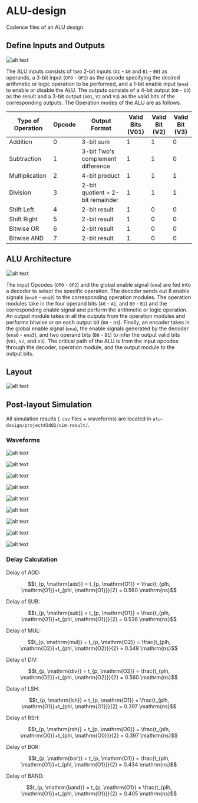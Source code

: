# ALU-design

Cadence files of an ALU design.

## Define Inputs and Outputs

![alt text](https://github.com/minth1468/alu-design/blob/master/project%232d02/readme/alu-symbol.png?raw=true)

The ALU inputs consists of two 2-bit inputs (`A1` - `A0` and `B1` - `B0`) as operands, a 3-bit input (`OP0` - `OP2`) as the opcode specifying the desired arithmetic or logic operation to be performed, and a 1-bit enable input (`ena`) to enable or disable the ALU. The outputs consists of a 4-bit output (`O0` - `O3`) as the result and a 3-bit output (`V01`, `V2` and `V3`) as the valid bits of the corresponding outputs. The Operation modes of the ALU are as follows.

|Type of Operation | Opcode | Output Format | Valid Bits (V01) | Valid Bit (V2)| Valid Bit (V3)|
|---|---|---|---|---|---|
|Addition | 0 | 3-bit sum | 1 | 1 | 0|
|Subtraction | 1 | 3-bit Two's complement difference | 1 | 1 | 0|
|Multiplication | 2 | 4-bit product | 1 | 1 | 1|
|Division | 3 | 2-bit quotient + 2-bit remainder | 1 | 1 | 1|
|Shift Left | 4 | 2-bit result | 1 | 0 | 0|
|Shift Right | 5 | 2-bit result | 1 | 0 | 0|
|Bitwise OR | 6 | 2-bit result | 1 | 0 | 0|
|Bitwise AND | 7 | 2-bit result | 1 | 0 | 0|

## ALU Architecture

![alt text](https://github.com/minth1468/alu-design/blob/master/project%232d02/readme/alu-sch.png?raw=true)

The input Opcodes (`OP0` - `OP2`) and the global enable signal (`ena`) are fed into a decoder to select the specific operation. The decoder sends out 8 enable signals (`ena0` - `ena8`) to the corresponding operation modules. The operation modules take in the four operand bits (`A0` - `A1`, and `B0` - `B1`) and the corresponding enable signal and perform the arithmetic or logic operation. An output module takes in all the outputs from the operation modules and performs bitwise or on each output bit (`O0` - `O3`). Finally, an encoder takes in the global enable signal (`ena`), the enable signals generated by the decoder (`ena0` - `ena3`), and two operand bits (`B0` - `B1`) to infer the output valid bits (`V01`, `V2`, and `V3`). The critical path of the ALU is from the input opcodes through the decoder, operation module, and the output module to the output bits.

## Layout

![alt text](https://github.com/minth1468/alu-design/blob/master/project%232d02/readme/alu-layout.png?raw=true)

## Post-layout Simulation

All simulation results (`.csv` files + waveforms) are located in `alu-design/project#2d02/sim-result/`.

### Waveforms

![alt text](https://github.com/minth1468/alu-design/blob/master/project%232d02/readme/waves/ctrl.png?raw=true)

![alt text](https://github.com/minth1468/alu-design/blob/master/project%232d02/readme/waves/add.png?raw=true)

![alt text](https://github.com/minth1468/alu-design/blob/master/project%232d02/readme/waves/sub.png?raw=true)

![alt text](https://github.com/minth1468/alu-design/blob/master/project%232d02/readme/waves/mul.png?raw=true)

![alt text](https://github.com/minth1468/alu-design/blob/master/project%232d02/readme/waves/div.png?raw=true)

![alt text](https://github.com/minth1468/alu-design/blob/master/project%232d02/readme/waves/lsh.png?raw=true)

![alt text](https://github.com/minth1468/alu-design/blob/master/project%232d02/readme/waves/rsh.png?raw=true)

![alt text](https://github.com/minth1468/alu-design/blob/master/project%232d02/readme/waves/bor.png?raw=true)

![alt text](https://github.com/minth1468/alu-design/blob/master/project%232d02/readme/waves/band.png?raw=true)

### Delay Calculation

Delay of ADD:

$$t_{p, \mathrm{add}} = t_{p, \mathrm{O1}} = \frac{t_{plh, \mathrm{O1}}+t_{phl, \mathrm{O1}}}{2} = 0.560 \mathrm{ns}$$

Delay of SUB:

$$t_{p, \mathrm{sub}} = t_{p, \mathrm{O1}} = \frac{t_{plh, \mathrm{O1}}+t_{phl, \mathrm{O1}}}{2} = 0.536 \mathrm{ns}$$

Delay of MUL:

$$t_{p, \mathrm{mul}} = t_{p, \mathrm{O2}} = \frac{t_{plh, \mathrm{O2}}+t_{phl, \mathrm{O2}}}{2} = 0.548 \mathrm{ns}$$

Delay of DIV:

$$t_{p, \mathrm{div}}  = t_{p, \mathrm{O2}} = \frac{t_{plh, \mathrm{O2}}+t_{phl, \mathrm{O2}}}{2} = 0.560 \mathrm{ns}$$

Delay of LSH:

$$t_{p, \mathrm{lsh}}  = t_{p, \mathrm{O1}} = \frac{t_{plh, \mathrm{O1}}+t_{phl, \mathrm{O1}}}{2} = 0.397 \mathrm{ns}$$

Delay of RSH:

$$t_{p, \mathrm{rsh}}  = t_{p, \mathrm{O0}} = \frac{t_{plh, \mathrm{O0}}+t_{phl, \mathrm{O0}}}{2} = 0.397 \mathrm{ns}$$

Delay of BOR:

$$t_{p, \mathrm{bor}}  = t_{p, \mathrm{O1}} = \frac{t_{plh, \mathrm{O1}}+t_{phl, \mathrm{O1}}}{2} = 0.434 \mathrm{ns}$$

Delay of BAND:

$$t_{p, \mathrm{band}}  = t_{p, \mathrm{O1}} = \frac{t_{plh, \mathrm{O1}}+t_{phl, \mathrm{O1}}}{2} = 0.405 \mathrm{ns}$$
